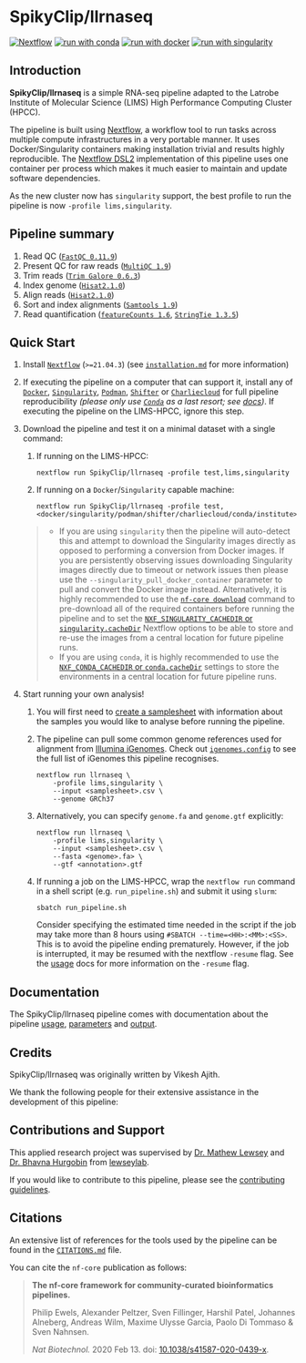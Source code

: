 # SpikyClip/llrnaseq
[![Nextflow](https://img.shields.io/badge/nextflow%20DSL2-%E2%89%A521.04.3-23aa62.svg?labelColor=000000)](https://www.nextflow.io/)
[![run with
conda](http://img.shields.io/badge/run%20with-conda-3EB049?labelColor=000000&logo=anaconda)](https://docs.conda.io/en/latest/)
[![run with
docker](https://img.shields.io/badge/run%20with-docker-0db7ed?labelColor=000000&logo=docker)](https://www.docker.com/)
[![run with
singularity](https://img.shields.io/badge/run%20with-singularity-1d355c.svg?labelColor=000000)](https://sylabs.io/docs/)

## Introduction

**SpikyClip/llrnaseq** is a simple RNA-seq pipeline adapted to the Latrobe
Institute of Molecular Science (LIMS) High Performance Computing Cluster
(HPCC).

The pipeline is built using [Nextflow](https://www.nextflow.io), a workflow
tool to run tasks across multiple compute infrastructures in a very portable
manner. It  uses Docker/Singularity containers making installation
trivial and results highly reproducible. The [Nextflow
DSL2](https://www.nextflow.io/docs/latest/dsl2.html) implementation of this
pipeline uses one container per process which makes it much easier to maintain
and update software dependencies. 

As the new cluster now has `singularity` support, the best profile to run
the pipeline is now `-profile lims,singularity`.

## Pipeline summary

1. Read QC
   ([`FastQC 0.11.9`](https://www.bioinformatics.babraham.ac.uk/projects/fastqc/))
2. Present QC for raw reads ([`MultiQC 1.9`](http://multiqc.info/))
3. Trim reads ([`Trim
   Galore 0.6.3`](https://www.bioinformatics.babraham.ac.uk/projects/trim_galore/))
4. Index genome ([`Hisat2.1.0`](http://daehwankimlab.github.io/hisat2/))
5. Align reads ([`Hisat2.1.0`](http://daehwankimlab.github.io/hisat2/))
6. Sort and index alignments ([`Samtools 1.9`](http://www.htslib.org/))
7. Read quantification ([`featureCounts 1.6`](http://subread.sourceforge.net/), [`StringTie 1.3.5`](https://ccb.jhu.edu/software/stringtie/))

## Quick Start

1. Install [`Nextflow`](https://nf-co.re/usage/installation) (`>=21.04.3`) (see
   [`installation.md`](docs/installation.md) for more information)

2. If executing the pipeline on a computer that can support it, install any of
   [`Docker`](https://docs.docker.com/engine/installation/),
   [`Singularity`](https://www.sylabs.io/guides/3.0/user-guide/),
   [`Podman`](https://podman.io/),
   [`Shifter`](https://nersc.gitlab.io/development/shifter/how-to-use/) or
   [`Charliecloud`](https://hpc.github.io/charliecloud/) for full pipeline
   reproducibility _(please only use [`Conda`](https://conda.io/miniconda.html)
   as a last resort; see
   [docs](https://nf-co.re/usage/configuration#basic-configuration-profiles))_.
   If executing the pipeline on the LIMS-HPCC, ignore this step.

3. Download the pipeline and test it on a minimal dataset with a single
   command:
    1. If running on the LIMS-HPCC:
       ```
       nextflow run SpikyClip/llrnaseq -profile test,lims,singularity
       ```
    2. If running on a `Docker`/`Singularity` capable machine:
       ```
       nextflow run SpikyClip/llrnaseq -profile test,<docker/singularity/podman/shifter/charliecloud/conda/institute>
       ```
    > * If you are using `singularity` then the pipeline will auto-detect this
    >   and attempt to download the Singularity images directly as opposed to
    >   performing a conversion from Docker images. If you are persistently
    >   observing issues downloading Singularity images directly due to timeout
    >   or network issues then please use the
    >   `--singularity_pull_docker_container` parameter to pull and convert the
    >   Docker image instead. Alternatively, it is highly recommended to use
    >   the [`nf-core
    >   download`](https://nf-co.re/tools/#downloading-pipelines-for-offline-use)
    >   command to pre-download all of the required containers before running
    >   the pipeline and to set the [`NXF_SINGULARITY_CACHEDIR` or
    >   `singularity.cacheDir`](https://www.nextflow.io/docs/latest/singularity.html?#singularity-docker-hub)
    >   Nextflow options to be able to store and re-use the images from a
    >   central location for future pipeline runs.
    > * If you are using `conda`, it is highly recommended to use the
    >   [`NXF_CONDA_CACHEDIR` or
    >   `conda.cacheDir`](https://www.nextflow.io/docs/latest/conda.html)
    >   settings to store the environments in a central location for future
    >   pipeline runs.

4. Start running your own analysis!

   1. You will first need to [create a samplesheet](docs/usage.md) with
      information about the samples you would like to analyse before running
      the pipeline.

   2. The pipeline can pull some common genome references used for alignment
      from [Illumina iGenomes](https://nf-co.re/usage/reference_genomes). Check
      out [`igenomes.config`](conf/igenomes.config) to see the full list of
      iGenomes this pipeline recognises.

      ```
      nextflow run llrnaseq \
          -profile lims,singularity \
          --input <samplesheet>.csv \
          --genome GRCh37
      ```
   3. Alternatively, you can specify `genome.fa` and `genome.gtf` explicitly:

      ```
      nextflow run llrnaseq \
          -profile lims,singularity \
          --input <samplesheet>.csv \
          --fasta <genome>.fa> \
          --gtf <annotation>.gtf
      ```
   4. If running a job on the LIMS-HPCC, wrap the `nextflow run` command in a
      shell script (e.g. `run_pipeline.sh`) and submit it using `slurm`:

      ```console
      sbatch run_pipeline.sh
      ```
      Consider specifying the estimated time needed in the script if the job
      may take more than 8 hours using `#SBATCH --time=<HH>:<MM>:<SS>`. This is
      to avoid the pipeline ending prematurely. However, if the job is
      interrupted, it may be resumed with the nextflow `-resume` flag. See the
      [usage](docs/usage.md#-resume) docs for more information on the `-resume`
      flag.

## Documentation

The SpikyClip/llrnaseq pipeline comes with documentation about the pipeline
[usage](docs/usage.md), [parameters](docs.parameters.md) and
[output](docs/output.md).

## Credits

SpikyClip/llrnaseq was originally written by Vikesh Ajith.

We thank the following people for their extensive assistance in the development
of this pipeline:

## Contributions and Support

This applied research project was supervised by [Dr. Mathew
Lewsey](https://scholars.latrobe.edu.au/mlewsey) and [Dr. Bhavna
Hurgobin](https://scholars.latrobe.edu.au/bhurgobin) from
[lewseylab](http://www.lewseylab.org/).

If you would like to contribute to this pipeline, please see the [contributing
guidelines](.github/CONTRIBUTING.md).

<!-- For further information or help, don't hesitate to get in touch on the [Slack
`#llrnaseq` channel](https://nfcore.slack.com/channels/llrnaseq) (you can join
with [this invite](https://nf-co.re/join/slack)). -->

## Citations

An extensive list of references for the tools used by the pipeline can be found
in the [`CITATIONS.md`](CITATIONS.md) file.

You can cite the `nf-core` publication as follows:

> **The nf-core framework for community-curated bioinformatics pipelines.**
>
> Philip Ewels, Alexander Peltzer, Sven Fillinger, Harshil Patel, Johannes
> Alneberg, Andreas Wilm, Maxime Ulysse Garcia, Paolo Di Tommaso & Sven
> Nahnsen.
>
> _Nat Biotechnol._ 2020 Feb 13. doi:
> [10.1038/s41587-020-0439-x](https://dx.doi.org/10.1038/s41587-020-0439-x).
